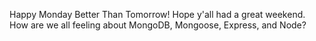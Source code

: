 Happy Monday Better Than Tomorrow! Hope y'all had a great weekend. How are we all feeling about MongoDB, Mongoose, Express, and Node?